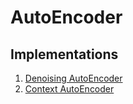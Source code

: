 # AutoEncoder

## Implementations

1. [Denoising AutoEncoder](./DenoisingAutoEncoder)
2. [Context AutoEncoder](./ContextAutoEncoder)
